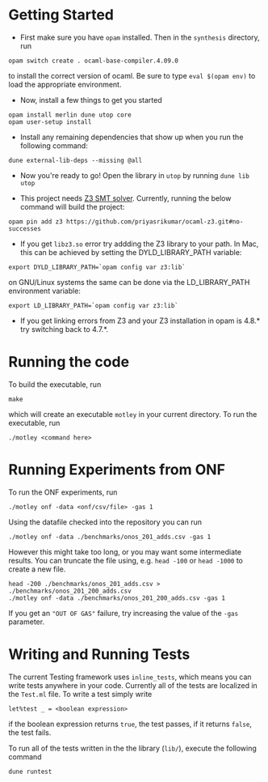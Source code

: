 # Getting Started

+ First make sure you have `opam` installed. Then in the `synthesis` directory, run

```
opam switch create . ocaml-base-compiler.4.09.0
```

to install the correct version of ocaml. Be sure to type `eval $(opam
env)` to load the appropriate environment.

+ Now, install a few things to get you started

```
opam install merlin dune utop core
opam user-setup install
```

+ Install any remaining dependencies that show up when you run the following command:

```
dune external-lib-deps --missing @all
```

+ Now you're ready to go! Open the library in `utop` by running `dune lib utop`

+ This project needs [Z3 SMT solver](https://github.com/Z3Prover/z3).
  Currently, running the below command will build the project:

```
opam pin add z3 https://github.com/priyasrikumar/ocaml-z3.git#no-successes
```

+ If you get `libz3.so` error try addding the Z3 library to  your path. In Mac, this can be achieved by setting the DYLD_LIBRARY_PATH variable:

```
export DYLD_LIBRARY_PATH=`opam config var z3:lib`
```

on GNU/Linux systems the same can be done via the LD_LIBRARY_PATH environment variable:

```
export LD_LIBRARY_PATH=`opam config var z3:lib`
```

+ If you get linking errors from Z3 and your Z3 installation in opam is 4.8.* try switching back to 4.7.*.

# Running the code

To build the executable, run

```
make
```

which will create an executable `motley` in your current directory. To run the executable, run

```
./motley <command here>
```


# Running Experiments from ONF

To run the ONF experiments, run

```
./motley onf -data <onf/csv/file> -gas 1
```

Using the datafile checked into the repository you can run

```
./motley onf -data ./benchmarks/onos_201_adds.csv -gas 1
```

However this might take too long, or you may want some intermediate
results. You can truncate the file using, e.g. `head -100` or `head -1000`
to create a new file.

```
head -200 ./benchmarks/onos_201_adds.csv > ./benchmarks/onos_201_200_adds.csv
./motley onf -data ./benchmarks/onos_201_200_adds.csv -gas 1
```

If you get an `"OUT OF GAS"` failure, try increasing the value of the
`-gas` parameter.


# Writing and Running Tests

The current Testing framework uses `inline_tests`, which means you can write tests anywhere in your code. Currently all of the tests are localized in the `Test.ml` file. To write a test simply write

```
let%test _ = <boolean expression>
```
if the boolean expression returns `true`, the test passes, if it returns `false`, the test fails.

To run all of the tests written in the the library (`lib/`),  execute the following command

```
dune runtest
```
